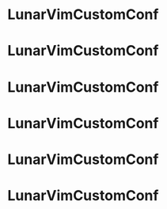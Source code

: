 # LunarVimCustomConf
# LunarVimCustomConf
# LunarVimCustomConf
# LunarVimCustomConf
# LunarVimCustomConf
# LunarVimCustomConf

